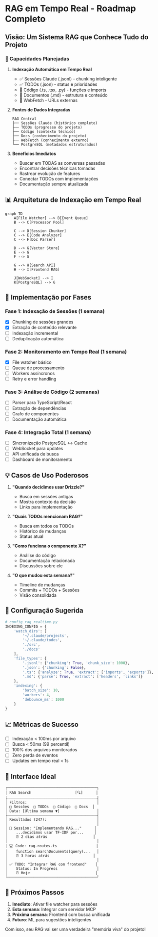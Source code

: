 # RAG em Tempo Real - Roadmap Completo

## Visão: Um Sistema RAG que Conhece Tudo do Projeto

### 🎯 Capacidades Planejadas

1. **Indexação Automática em Tempo Real**
   - ✅ Sessões Claude (.jsonl) - chunking inteligente
   - ✅ TODOs (.json) - status e prioridades
   - 🔄 Código (.ts, .tsx, .py) - funções e imports
   - 🔄 Documentos (.md) - estrutura e conteúdo
   - 🔄 WebFetch - URLs externas

2. **Fontes de Dados Integradas**
   ```
   RAG Central
   ├── Sessões Claude (histórico completo)
   ├── TODOs (progresso do projeto)
   ├── Código (contexto técnico)
   ├── Docs (conhecimento do projeto)
   ├── WebFetch (conhecimento externo)
   └── PostgreSQL (metadados estruturados)
   ```

3. **Benefícios Imediatos**
   - Buscar em TODAS as conversas passadas
   - Encontrar decisões técnicas tomadas
   - Rastrear evolução de features
   - Conectar TODOs com implementações
   - Documentação sempre atualizada

## 📊 Arquitetura de Indexação em Tempo Real

```mermaid
graph TD
    A[File Watcher] --> B[Event Queue]
    B --> C[Processor Pool]
    
    C --> D[Session Chunker]
    C --> E[Code Analyzer]
    C --> F[Doc Parser]
    
    D --> G[Vector Store]
    E --> G
    F --> G
    
    G --> H[Search API]
    H --> I[Frontend RAG]
    
    J[WebSocket] --> I
    K[PostgreSQL] --> G
```

## 🚀 Implementação por Fases

### Fase 1: Indexação de Sessões (1 semana)
- [x] Chunking de sessões grandes
- [x] Extração de conteúdo relevante
- [ ] Indexação incremental
- [ ] Deduplicação automática

### Fase 2: Monitoramento em Tempo Real (1 semana)
- [x] File watcher básico
- [ ] Queue de processamento
- [ ] Workers assíncronos
- [ ] Retry e error handling

### Fase 3: Análise de Código (2 semanas)
- [ ] Parser para TypeScript/React
- [ ] Extração de dependências
- [ ] Grafo de componentes
- [ ] Documentação automática

### Fase 4: Integração Total (1 semana)
- [ ] Sincronização PostgreSQL ↔ Cache
- [ ] WebSocket para updates
- [ ] API unificada de busca
- [ ] Dashboard de monitoramento

## 💡 Casos de Uso Poderosos

1. **"Quando decidimos usar Drizzle?"**
   - Busca em sessões antigas
   - Mostra contexto da decisão
   - Links para implementação

2. **"Quais TODOs mencionam RAG?"**
   - Busca em todos os TODOs
   - Histórico de mudanças
   - Status atual

3. **"Como funciona o componente X?"**
   - Análise do código
   - Documentação relacionada
   - Discussões sobre ele

4. **"O que mudou esta semana?"**
   - Timeline de mudanças
   - Commits + TODOs + Sessões
   - Visão consolidada

## 🔧 Configuração Sugerida

```python
# config_rag_realtime.py
INDEXING_CONFIG = {
    'watch_dirs': [
        '~/.claude/projects',
        '~/.claude/todos',
        './src',
        './docs'
    ],
    'file_types': {
        '.jsonl': {'chunking': True, 'chunk_size': 1000},
        '.json': {'chunking': False},
        '.ts': {'analyze': True, 'extract': ['imports', 'exports']},
        '.md': {'parse': True, 'extract': ['headers', 'links']}
    },
    'indexing': {
        'batch_size': 10,
        'workers': 4,
        'debounce_ms': 1000
    }
}
```

## 📈 Métricas de Sucesso

- [ ] Indexação < 100ms por arquivo
- [ ] Busca < 50ms (99 percentil)
- [ ] 100% dos arquivos monitorados
- [ ] Zero perda de eventos
- [ ] Updates em tempo real < 1s

## 🎨 Interface Ideal

```
┌─────────────────────────────────────────┐
│ RAG Search                    [🔍]      │
├─────────────────────────────────────────┤
│ Filtros:                                │
│ □ Sessões  □ TODOs  □ Código  □ Docs  │
│ Data: [Última semana ▼]                 │
├─────────────────────────────────────────┤
│ Resultados (247):                       │
│                                         │
│ 📄 Session: "Implementando RAG..."      │
│    ...decidimos usar TF-IDF por...     │
│    ⏰ 2 dias atrás                     │
│                                         │
│ 💻 Code: rag-routes.ts                  │
│    function searchDocuments(query)...   │
│    ⏰ 3 horas atrás                    │
│                                         │
│ ✅ TODO: "Integrar RAG com frontend"    │
│    Status: In Progress                  │
│    ⏰ Hoje                              │
└─────────────────────────────────────────┘
```

## 🚦 Próximos Passos

1. **Imediato**: Ativar file watcher para sessões
2. **Esta semana**: Integrar com servidor MCP
3. **Próxima semana**: Frontend com busca unificada
4. **Futuro**: ML para sugestões inteligentes

Com isso, seu RAG vai ser uma verdadeira "memória viva" do projeto!